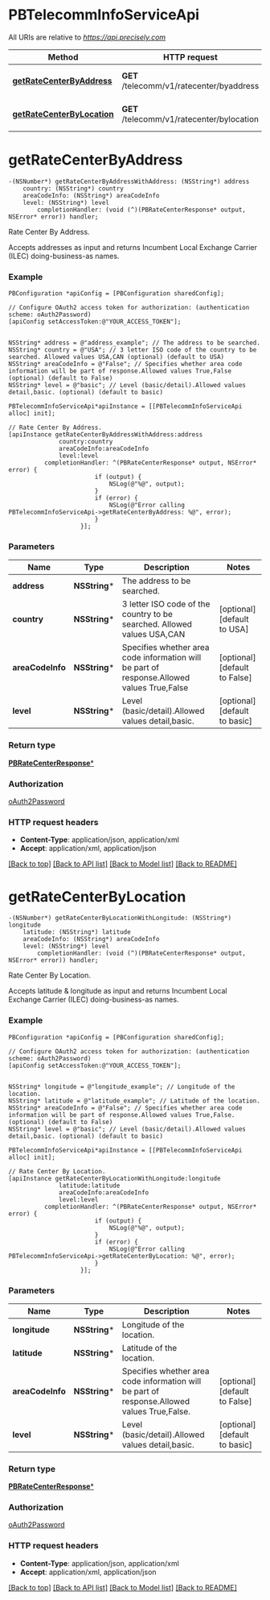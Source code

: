 # PBTelecommInfoServiceApi

All URIs are relative to *https://api.precisely.com*

Method | HTTP request | Description
------------- | ------------- | -------------
[**getRateCenterByAddress**](PBTelecommInfoServiceApi.md#getratecenterbyaddress) | **GET** /telecomm/v1/ratecenter/byaddress | Rate Center By Address.
[**getRateCenterByLocation**](PBTelecommInfoServiceApi.md#getratecenterbylocation) | **GET** /telecomm/v1/ratecenter/bylocation | Rate Center By Location.


# **getRateCenterByAddress**
```objc
-(NSNumber*) getRateCenterByAddressWithAddress: (NSString*) address
    country: (NSString*) country
    areaCodeInfo: (NSString*) areaCodeInfo
    level: (NSString*) level
        completionHandler: (void (^)(PBRateCenterResponse* output, NSError* error)) handler;
```

Rate Center By Address.

Accepts addresses as input and returns Incumbent Local Exchange Carrier (ILEC) doing-business-as names.

### Example 
```objc
PBConfiguration *apiConfig = [PBConfiguration sharedConfig];

// Configure OAuth2 access token for authorization: (authentication scheme: oAuth2Password)
[apiConfig setAccessToken:@"YOUR_ACCESS_TOKEN"];


NSString* address = @"address_example"; // The address to be searched.
NSString* country = @"USA"; // 3 letter ISO code of the country to be searched. Allowed values USA,CAN (optional) (default to USA)
NSString* areaCodeInfo = @"False"; // Specifies whether area code information will be part of response.Allowed values True,False (optional) (default to False)
NSString* level = @"basic"; // Level (basic/detail).Allowed values detail,basic. (optional) (default to basic)

PBTelecommInfoServiceApi*apiInstance = [[PBTelecommInfoServiceApi alloc] init];

// Rate Center By Address.
[apiInstance getRateCenterByAddressWithAddress:address
              country:country
              areaCodeInfo:areaCodeInfo
              level:level
          completionHandler: ^(PBRateCenterResponse* output, NSError* error) {
                        if (output) {
                            NSLog(@"%@", output);
                        }
                        if (error) {
                            NSLog(@"Error calling PBTelecommInfoServiceApi->getRateCenterByAddress: %@", error);
                        }
                    }];
```

### Parameters

Name | Type | Description  | Notes
------------- | ------------- | ------------- | -------------
 **address** | **NSString***| The address to be searched. | 
 **country** | **NSString***| 3 letter ISO code of the country to be searched. Allowed values USA,CAN | [optional] [default to USA]
 **areaCodeInfo** | **NSString***| Specifies whether area code information will be part of response.Allowed values True,False | [optional] [default to False]
 **level** | **NSString***| Level (basic/detail).Allowed values detail,basic. | [optional] [default to basic]

### Return type

[**PBRateCenterResponse***](PBRateCenterResponse.md)

### Authorization

[oAuth2Password](../README.md#oAuth2Password)

### HTTP request headers

 - **Content-Type**: application/json, application/xml
 - **Accept**: application/xml, application/json

[[Back to top]](#) [[Back to API list]](../README.md#documentation-for-api-endpoints) [[Back to Model list]](../README.md#documentation-for-models) [[Back to README]](../README.md)

# **getRateCenterByLocation**
```objc
-(NSNumber*) getRateCenterByLocationWithLongitude: (NSString*) longitude
    latitude: (NSString*) latitude
    areaCodeInfo: (NSString*) areaCodeInfo
    level: (NSString*) level
        completionHandler: (void (^)(PBRateCenterResponse* output, NSError* error)) handler;
```

Rate Center By Location.

Accepts latitude & longitude as input and returns Incumbent Local Exchange Carrier (ILEC) doing-business-as names.

### Example 
```objc
PBConfiguration *apiConfig = [PBConfiguration sharedConfig];

// Configure OAuth2 access token for authorization: (authentication scheme: oAuth2Password)
[apiConfig setAccessToken:@"YOUR_ACCESS_TOKEN"];


NSString* longitude = @"longitude_example"; // Longitude of the location.
NSString* latitude = @"latitude_example"; // Latitude of the location.
NSString* areaCodeInfo = @"False"; // Specifies whether area code information will be part of response.Allowed values True,False. (optional) (default to False)
NSString* level = @"basic"; // Level (basic/detail).Allowed values detail,basic. (optional) (default to basic)

PBTelecommInfoServiceApi*apiInstance = [[PBTelecommInfoServiceApi alloc] init];

// Rate Center By Location.
[apiInstance getRateCenterByLocationWithLongitude:longitude
              latitude:latitude
              areaCodeInfo:areaCodeInfo
              level:level
          completionHandler: ^(PBRateCenterResponse* output, NSError* error) {
                        if (output) {
                            NSLog(@"%@", output);
                        }
                        if (error) {
                            NSLog(@"Error calling PBTelecommInfoServiceApi->getRateCenterByLocation: %@", error);
                        }
                    }];
```

### Parameters

Name | Type | Description  | Notes
------------- | ------------- | ------------- | -------------
 **longitude** | **NSString***| Longitude of the location. | 
 **latitude** | **NSString***| Latitude of the location. | 
 **areaCodeInfo** | **NSString***| Specifies whether area code information will be part of response.Allowed values True,False. | [optional] [default to False]
 **level** | **NSString***| Level (basic/detail).Allowed values detail,basic. | [optional] [default to basic]

### Return type

[**PBRateCenterResponse***](PBRateCenterResponse.md)

### Authorization

[oAuth2Password](../README.md#oAuth2Password)

### HTTP request headers

 - **Content-Type**: application/json, application/xml
 - **Accept**: application/xml, application/json

[[Back to top]](#) [[Back to API list]](../README.md#documentation-for-api-endpoints) [[Back to Model list]](../README.md#documentation-for-models) [[Back to README]](../README.md)

